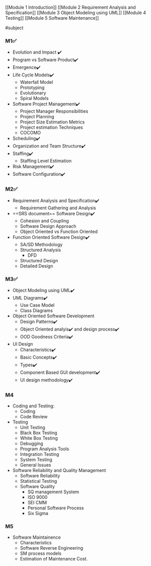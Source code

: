 [[Module 1 Introduction]]
[[Module 2 Requirement Analysis and Specification]]
[[Module 3 Object Modeling using UML]]
[[Module 4 Testing]]
[[Module 5 Software Maintenance]]

#subject

### M1✅
* Evolution and Impact ✔️
* Program vs Software Product✔️
* Emergence✔️
* Life Cycle Models✔️
	* Waterfall Model
	* Prototyping
	* Evolutionary
	* Spiral Models
* Software Project Management✔️
	* Project Manager Responsibilities
	* Project Planning
	* Project Size Estimation Metrics
	* Project estimation Techniques
	* COCOMO
* Scheduling✔️
* Organization and Team Structure✔️
* Staffing✔️
	* Staffing Level Estimation
* Risk Management✔️
* Software Configuration✔️

### M2✅
* Requirement Analysis and Specification✔️
	* Requirement Gathering and Analysis
* ==SRS document== Software Design✔️
	* Cohesion and Coupling
	* Software Design Approach
	* Object Oriented vs Function Oriented
* Function Oriented Software Design✔️
	* SA/SD Methodology
	* Structured Analysis
		* DFD
	* Structured Design
	* Detailed Design

### M3✅
* Object Modeling using UML✔️
* UML Diagrams✔️
	* Use Case Model
	* Class Diagrams
* Object Oriented Software Development
	* Design Patterns✔️
	* Object Oriented analyis✔️ and design process✔️
	* OOD Goodness Criteria✔️
* UI Design
	* Characteristics✔️
	* Basic Concepts✔️
	* Types✔️
	* Component Based GUI development✔️
	* UI design methodology✔️

### M4
* Coding and Testing:
	* Coding
	* Code Review
* Testing
	* Unit Testing
	* Black Box Testing
	* White Box Testing
	* Debugging
	* Program Analysis Tools
	* Integration Testing
	* System Testing
	* General Issues
* Software Reliability and Quality Management
	* Software Reliability
	* Statistical Testing
	* Software Quality
		* SQ management System
		* ISO 9000
		* SEI CMM
		* Personal Software Process
		* Six Sigma

### M5
* Software Maintainence
	* Characteristics
	* Software Reverse Engineering
	* SM process models
	* Estimation of Maintenance Cost.